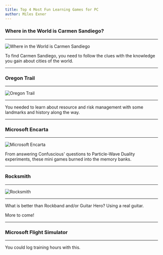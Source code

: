 ```yaml
---
title: Top 4 Most Fun Learning Games for PC
author: Miles Exner
---
```

### Where in the World is Carmen Sandiego?
***
![Where in the World is Carmen Sandiego](http://www.bestoldgames.net/img/ss/where-in-the-world-is-carmen-sandiego/where-in-the-world-is-carmen-sandiego-ss2.png)

To find Carmen Sandiego, you need to follow the clues with the knowledge you gain about cities of the world.
***
### Oregon Trail
***
![Oregon Trail](https://thisisshagg.files.wordpress.com/2010/09/river2.png)

***
You needed to learn about resource and risk management with some landmarks and history along the way.

***
### Microsoft Encarta
***
![Microsoft Encarta](http://www.cdaccess.com/gifs/pc/front/large/msenca96.gif)

From answering Confuscious' questions to Particle-Wave Duality experiments, these mini games burned into the memory banks.
***
### Rocksmith
***
![Rocksmith](https://upload.wikimedia.org/wikipedia/en/a/ae/Rocksmith_2014_cover.jpg)

***
What is better than Rockband and/or Guitar Hero? Using a real guitar.

More to come!
***
### Microsoft Flight Simulator
***
You could log training hours with this.

